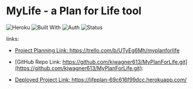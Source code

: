   

# MyLife - a Plan for Life tool
![Heroku](https://img.shields.io/badge/Deployed-Heroku-blueviolet)
![Built With](https://img.shields.io/badge/Built%20With-Django%20%7C%20PostgreSQL%20%7C%20Heroku-green)
![Auth](https://img.shields.io/badge/Auth-User%20Login%20%26%20Permissions-brightgreen)
![Status](https://img.shields.io/badge/Status-LIVE-success)

links:

- [Project Planning Link:  https://trello.com/b/UTyEg6Mh/myplanforlife ](https://trello.com/b/UTyEg6Mh/myplanforlife)

- [GitHub Repo Link:  https://github.com/kjwagner613/MyPlanForLife.git](https://github.com/kjwagner613/MyPlanForLife.git): 

- [Deployed Project Link:  https://lifeplan-69c616f99dcc.herokuapp.com/ ](https://lifeplan-69c616f99dcc.herokuapp.com/)
